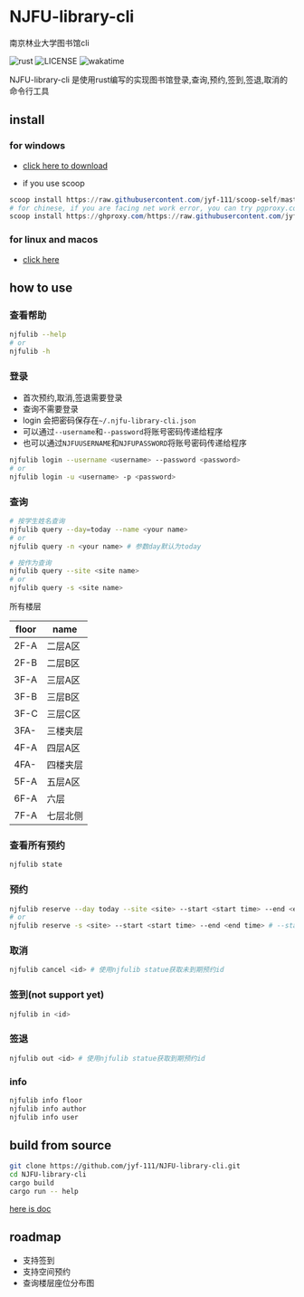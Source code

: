 # NJFU-library-cli

南京林业大学图书馆cli

![rust](https://img.shields.io/badge/rust-1.68.2-green)
![LICENSE](https://img.shields.io/badge/LICENSE-MIT-yellow)
![wakatime](https://wakatime.com/badge/user/cfee0eb2-658b-4917-a1ed-9801e76b961f/project/896c2bad-d07b-4cfd-bf71-35a4cb5d13dc.svg)

NJFU-library-cli 是使用rust编写的实现图书馆登录,查询,预约,签到,签退,取消的命令行工具

## install

### for windows

- [click here to download](https://github.com/jyf-111/NJFU-library-cli/releases/)

- if you use scoop

```powershell
scoop install https://raw.githubusercontent.com/jyf-111/scoop-self/master/bucket/njfulib.json
# for chinese, if you are facing net work error, you can try pgproxy.com
scoop install https://ghproxy.com/https://raw.githubusercontent.com/jyf-111/scoop-self/master/bucket/njfulib.json
```

### for linux and macos

- [click here](#build-from-source)

## how to use

### 查看帮助

```bash
njfulib --help
# or
njfulib -h
```

### 登录

- 首次预约,取消,签退需要登录
- 查询不需要登录
- login 会把密码保存在`~/.njfu-library-cli.json`
- 可以通过`--username`和`--password`将账号密码传递给程序
- 也可以通过`NJFUUSERNAME`和`NJFUPASSWORD`将账号密码传递给程序

```bash
njfulib login --username <username> --password <password>
# or
njfulib login -u <username> -p <password>
```

### 查询

```bash
# 按学生姓名查询
njfulib query --day=today --name <your name>
# or
njfulib query -n <your name> # 参数day默认为today

# 按作为查询
njfulib query --site <site name>
# or
njfulib query -s <site name>
```

所有楼层

|floor|   name  |
| --- |   ---   |
|2F-A | 二层A区 |
|2F-B | 二层B区 |
|3F-A | 三层A区 |
|3F-B | 三层B区 |
|3F-C | 三层C区 |
|3FA- | 三楼夹层|
|4F-A | 四层A区 |
|4FA- | 四楼夹层|
|5F-A | 五层A区 |
|6F-A | 六层    |
|7F-A | 七层北侧|

### 查看所有预约

```bash
njfulib state
```

### 预约

```bash
njfulib reserve --day today --site <site> --start <start time> --end <end time>
# or
njfulib reserve -s <site> --start <start time> --end <end time> # --start --end 不可缩写
```

### 取消

```bash
njfulib cancel <id> # 使用njfulib statue获取未到期预约id

```

### 签到(not support yet)

```bash
njfulib in <id>
```

### 签退

```bash
njfulib out <id> # 使用njfulib statue获取到期预约id
```

### info

```bash
njfulib info floor
njfulib info author
njfulib info user
```

## build from source

```bash
git clone https://github.com/jyf-111/NJFU-library-cli.git
cd NJFU-library-cli
cargo build
cargo run -- help
```

[here is doc](https://wycis.me/NJFU-library-cli/njfulib/)

## roadmap

- 支持签到
- 支持空间预约
- 查询楼层座位分布图
